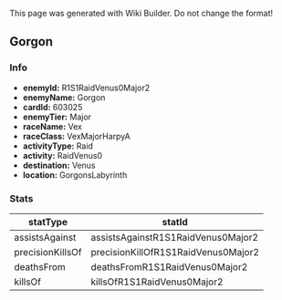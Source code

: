<span class="wiki-builder">This page was generated with Wiki Builder. Do not change the format!</span>

## Gorgon
### Info
* **enemyId:** R1S1RaidVenus0Major2
* **enemyName:** Gorgon
* **cardId:** 603025
* **enemyTier:** Major
* **raceName:** Vex
* **raceClass:** VexMajorHarpyA
* **activityType:** Raid
* **activity:** RaidVenus0
* **destination:** Venus
* **location:** GorgonsLabyrinth

### Stats
statType | statId
-------- | ------
assistsAgainst | assistsAgainstR1S1RaidVenus0Major2
precisionKillsOf | precisionKillOfR1S1RaidVenus0Major2
deathsFrom | deathsFromR1S1RaidVenus0Major2
killsOf | killsOfR1S1RaidVenus0Major2

